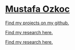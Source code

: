 # [Mustafa Ozkoc](https://mustafaozkoc.com/)
[Find my projects on my github.](https://github.com/mustafafu)

[Find my research here.](https://github.com/mustafafu/mustafafu.github.io/blob/main/Research.md)

[Find my research here.](./Research.html)
